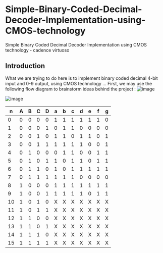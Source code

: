 # Simple-Binary-Coded-Decimal-Decoder-Implementation-using-CMOS-technology
Simple Binary Coded Decimal  Decoder Implementation using  CMOS technology - cadence virtuoso 


## Introduction
What we are trying to do here is to implement binary coded decimal 4-bit input and 0-9 output, using CMOS 
technology …
    First, we may use the following flow diagram to brainstorm ideas behind the project :
![image](https://user-images.githubusercontent.com/66570093/171916259-1af0536b-5c32-456a-972d-e4f7da4799fa.png)

![image](https://user-images.githubusercontent.com/66570093/171916753-0dffa529-a4ad-4c93-bbf4-ea94058aeb46.png)




n | A| B| C| D| a| b| c| d| e| f| g
--|--|--|--|--|--|--|--|--|--|--|--
0 | 0| 0| 0| 0| 1| 1| 1| 1| 1| 1| 0
1 | 0| 0| 0| 1| 0| 1| 1| 0| 0| 0| 0
2 | 0| 0| 1| 0| 1| 1| 0| 1| 1| 0| 1
3 | 0| 0| 1| 1| 1| 1| 1| 1| 0| 0| 1
4 | 0| 1| 0| 0| 0| 1| 1| 0| 0| 1| 1
5 | 0| 1| 0| 1| 1| 0| 1| 1| 0| 1| 1
6 | 0| 1| 1| 0| 1| 0| 1| 1| 1| 1| 1
7 | 0| 1| 1| 1| 1| 1| 1| 0| 0| 0| 0
8 | 1| 0| 0| 0| 1| 1| 1| 1| 1| 1| 1
9 | 1| 0| 0| 1| 1| 1| 1| 1| 0| 1| 1
10| 1| 0| 1| 0| X| X| X| X| X| X| X
11| 1| 0| 1| 1| X| X| X| X| X| X| X
12| 1| 1| 0| 0| X| X| X| X| X| X| X
13| 1| 1| 0| 1| X| X| X| X| X| X| X
14| 1| 1| 1| 0| X| X| X| X| X| X| X
15| 1| 1| 1| 1| X| X| X| X| X| X| X





